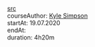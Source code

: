 [src](https://frontendmasters.com/workshops/service-worker-pwa/)
<br>courseAuthor: [Kyle Simpson](https://github.com/getify)
<br>startAt: 19.07.2020
<br>endAt:
<br>duration: 4h20m
